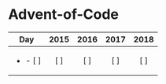 # Advent-of-Code

| Day | 2015 | 2016 | 2017 | 2018 |
| :-: | :-: | :-: | :-: | :-: |
| <ul><li>- [ ]</li></ul> | [ ] | [ ] | [ ] | [ ] |
